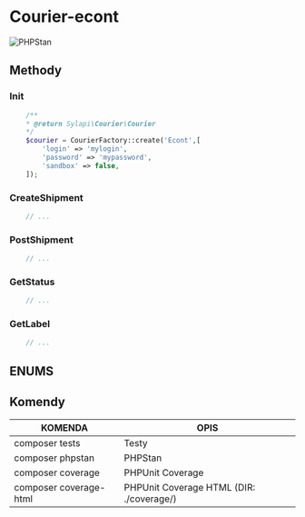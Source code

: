 # Courier-econt

![PHPStan](https://img.shields.io/badge/PHPStan-level%205-brightgreen.svg?style=flat)

## Methody

### Init

```php
    /**
    * @return Sylapi\Courier\Courier
    */
    $courier = CourierFactory::create('Econt',[
        'login' => 'mylogin',
        'password' => 'mypassword',
        'sandbox' => false,
    ]);

```

### CreateShipment

```php
    // ...
```

### PostShipment

```php
    // ...
```

### GetStatus

```php
    // ...
```

### GetLabel

```php
    // ...
```

## ENUMS



## Komendy

| KOMENDA | OPIS |
| ------ | ------ |
| composer tests | Testy |
| composer phpstan |  PHPStan |
| composer coverage | PHPUnit Coverage |
| composer coverage-html | PHPUnit Coverage HTML (DIR: ./coverage/) |
